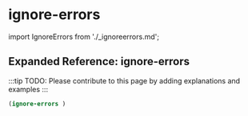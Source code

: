 # ignore-errors

import IgnoreErrors from './_ignoreerrors.md';

<IgnoreErrors />

## Expanded Reference: ignore-errors

:::tip
TODO: Please contribute to this page by adding explanations and examples
:::

```lisp
(ignore-errors )
```
